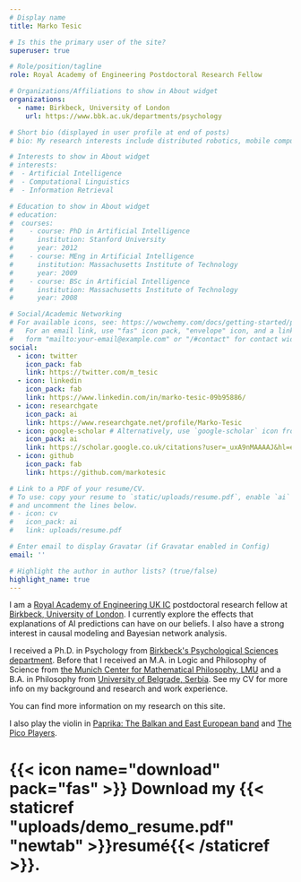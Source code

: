 ```yaml
---
# Display name
title: Marko Tesic

# Is this the primary user of the site?
superuser: true

# Role/position/tagline
role: Royal Academy of Engineering Postdoctoral Research Fellow

# Organizations/Affiliations to show in About widget
organizations:
  - name: Birkbeck, University of London
    url: https://www.bbk.ac.uk/departments/psychology

# Short bio (displayed in user profile at end of posts)
# bio: My research interests include distributed robotics, mobile computing and programmable matter.

# Interests to show in About widget
# interests:
#  - Artificial Intelligence
#  - Computational Linguistics
#  - Information Retrieval

# Education to show in About widget
# education:
#  courses:
#    - course: PhD in Artificial Intelligence
#      institution: Stanford University
#      year: 2012
#    - course: MEng in Artificial Intelligence
#      institution: Massachusetts Institute of Technology
#      year: 2009
#    - course: BSc in Artificial Intelligence
#      institution: Massachusetts Institute of Technology
#      year: 2008

# Social/Academic Networking
# For available icons, see: https://wowchemy.com/docs/getting-started/page-builder/#icons
#   For an email link, use "fas" icon pack, "envelope" icon, and a link in the
#   form "mailto:your-email@example.com" or "/#contact" for contact widget.
social:
  - icon: twitter
    icon_pack: fab
    link: https://twitter.com/m_tesic
  - icon: linkedin
    icon_pack: fab
    link: https://www.linkedin.com/in/marko-tesic-09b95886/
  - icon: researchgate
    icon_pack: ai
    link: https://www.researchgate.net/profile/Marko-Tesic
  - icon: google-scholar # Alternatively, use `google-scholar` icon from `ai` icon pack
    icon_pack: ai
    link: https://scholar.google.co.uk/citations?user=_uxA9nMAAAAJ&hl=en&oi=ao
  - icon: github
    icon_pack: fab
    link: https://github.com/markotesic

# Link to a PDF of your resume/CV.
# To use: copy your resume to `static/uploads/resume.pdf`, enable `ai` icons in `params.toml`,
# and uncomment the lines below.
# - icon: cv
#   icon_pack: ai
#   link: uploads/resume.pdf

# Enter email to display Gravatar (if Gravatar enabled in Config)
email: ''

# Highlight the author in author lists? (true/false)
highlight_name: true
---
```


I am a [Royal Academy of Engineering UK IC](https://www.raeng.org.uk/grants-prizes/grants/support-for-research/ic-postdoctoral/current-and-recent-awards) postdoctoral research fellow at [Birkbeck, University of London](https://www.bbk.ac.uk/departments/psychology). I currently explore the effects that explanations of AI predictions can have on our beliefs. I also have a strong interest in causal modeling and Bayesian network analysis. 

I received a Ph.D. in Psychology from [Birkbeck's Psychological Sciences department](https://www.bbk.ac.uk/departments/psychology). Before that I received an M.A. in Logic and Philosophy of Science from [the Munich Center for Mathematical Philosophy, LMU](https://www.mcmp.philosophie.uni-muenchen.de/index.html) and a B.A. in Philosophy from [University of Belgrade, Serbia](https://www.f.bg.ac.rs/en2). See my CV for more info on my background and research and work experience.

You can find more information on my research on this site.

I also play the violin in [Paprika: The Balkan and East European band](https://www.paprikamusic.com) and [The Pico Players](https://www.thepicoplayers.org).

# {{< icon name="download" pack="fas" >}} Download my {{< staticref "uploads/demo_resume.pdf" "newtab" >}}resumé{{< /staticref >}}.
